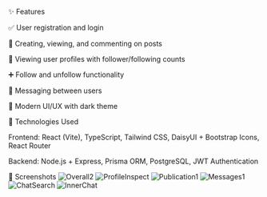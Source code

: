 ✨ Features

✅ User registration and login

📝 Creating, viewing, and commenting on posts

👤 Viewing user profiles with follower/following counts

➕ Follow and unfollow functionality

💬 Messaging between users

🌙 Modern UI/UX with dark theme


🧪 Technologies Used

Frontend:
React (Vite),
TypeScript,
Tailwind CSS,
DaisyUI + Bootstrap Icons,
React Router

Backend:
Node.js + Express,
Prisma ORM,
PostgreSQL,
JWT Authentication

📸 Screenshots
![Overall2](https://github.com/user-attachments/assets/316fd5eb-0190-4e54-861a-2da00a9711af)
![ProfileInspect](https://github.com/user-attachments/assets/465c743d-a7ac-43e3-89aa-9707b66105f7)
![Publication1](https://github.com/user-attachments/assets/1037e75a-4e97-4e85-861a-09a06981d3de)
![Messages1](https://github.com/user-attachments/assets/83ba17b1-7047-4cda-af56-088e34f762d4)
![ChatSearch](https://github.com/user-attachments/assets/087c2161-3e9c-4859-a623-39f1871db44b)
![InnerChat](https://github.com/user-attachments/assets/637e0869-8863-47e7-b50d-dc92478549d3)
